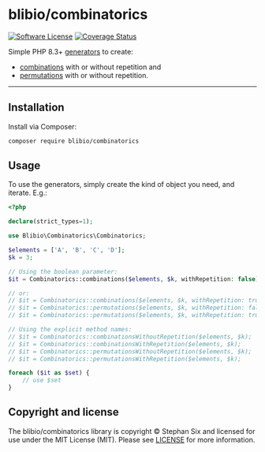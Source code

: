 # blibio/combinatorics

[![Software License][badge-license]][license]
[![Coverage Status][badge-coverage]][coverage]

Simple PHP 8.3+ [generators][] to create:

- [combinations][] with or without repetition and 
- [permutations][] with or without repetition.

---

## Installation

Install via Composer:

```bash
composer require blibio/combinatorics
```

## Usage

To use the generators, simply create the kind of object you need, and iterate. E.g.:

````php
<?php

declare(strict_types=1);

use Blibio\Combinatorics\Combinatorics;

$elements = ['A', 'B', 'C', 'D'];
$k = 3;

// Using the boolean parameter:
$it = Combinatorics::combinations($elements, $k, withRepetition: false);

// or:
// $it = Combinatorics::combinations($elements, $k, withRepetition: true);
// $it = Combinatorics::permutations($elements, $k, withRepetition: false);
// $it = Combinatorics::permutations($elements, $k, withRepetition: true);

// Using the explicit method names:
// $it = Combinatorics::combinationsWithoutRepetition($elements, $k);
// $it = Combinatorics::combinationsWithRepetition($elements, $k);
// $it = Combinatorics::permutationsWithoutRepetition($elements, $k);
// $it = Combinatorics::permutationsWithRepetition($elements, $k);

foreach ($it as $set) {
    // use $set
}
````

## Copyright and license

The blibio/combinatorics library is copyright © Stephan Six and licensed for use under the MIT License (MIT). Please see [LICENSE][] for more information.

[generators]: https://php.net/manual/language.generators.overview.php
[combinations]: https://en.wikipedia.org/wiki/Combination
[permutations]: https://en.wikipedia.org/wiki/Permutation
[badge-license]: https://img.shields.io/badge/license-MIT-brightgreen.svg?style=flat-square
[badge-coverage]: https://codecov.io/gh/blibio/combinatorics/branch/main/graph/badge.svg
[license]: https://github.com/blibio/combinatorics/blob/main/LICENSE
[coverage]: https://codecov.io/gh/blibio/combinatorics
